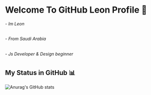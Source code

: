# Welcome To GitHub Leon Profile 👋

###### - Im Leon
###### - From Saudi Arabia
###### - Js Developer & Design beginner

#
## My Status in GitHub 📊
![Anurag's GitHub stats](https://github-readme-stats.vercel.app/api?username=iLeon1&show_icons=true&theme=radical)

